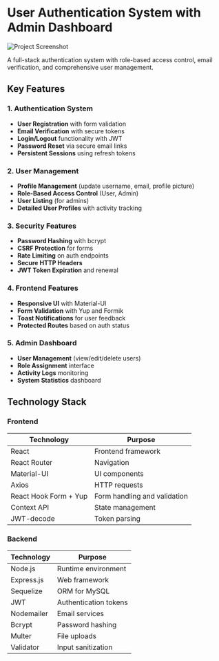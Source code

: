 # User Authentication System with Admin Dashboard

![Project Screenshot](./screenshot.png)

A full-stack authentication system with role-based access control, email verification, and comprehensive user management.

## Key Features

### 1. Authentication System
- **User Registration** with form validation
- **Email Verification** with secure tokens
- **Login/Logout** functionality with JWT
- **Password Reset** via secure email links
- **Persistent Sessions** using refresh tokens

### 2. User Management
- **Profile Management** (update username, email, profile picture)
- **Role-Based Access Control** (User, Admin)
- **User Listing** (for admins)
- **Detailed User Profiles** with activity tracking

### 3. Security Features
- **Password Hashing** with bcrypt
- **CSRF Protection** for forms
- **Rate Limiting** on auth endpoints
- **Secure HTTP Headers**
- **JWT Token Expiration** and renewal

### 4. Frontend Features
- **Responsive UI** with Material-UI
- **Form Validation** with Yup and Formik
- **Toast Notifications** for user feedback
- **Protected Routes** based on auth status

### 5. Admin Dashboard
- **User Management** (view/edit/delete users)
- **Role Assignment** interface
- **Activity Logs** monitoring
- **System Statistics** dashboard

## Technology Stack

### Frontend
| Technology | Purpose |
|------------|---------|
| React | Frontend framework |
| React Router | Navigation |
| Material-UI | UI components |
| Axios | HTTP requests |
| React Hook Form + Yup | Form handling and validation |
| Context API | State management |
| JWT-decode | Token parsing |

### Backend
| Technology | Purpose |
|------------|---------|
| Node.js | Runtime environment |
| Express.js | Web framework |
| Sequelize | ORM for MySQL |
| JWT | Authentication tokens |
| Nodemailer | Email services |
| Bcrypt | Password hashing |
| Multer | File uploads |
| Validator | Input sanitization |